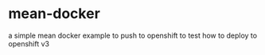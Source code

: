# mean-docker
a simple mean docker example to push to openshift to test how to deploy to openshift v3
